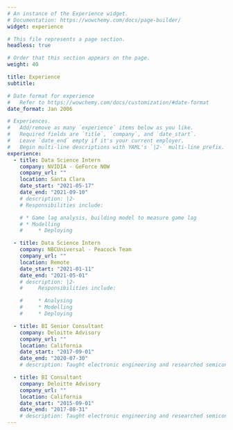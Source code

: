 ```yaml
---
# An instance of the Experience widget.
# Documentation: https://wowchemy.com/docs/page-builder/
widget: experience

# This file represents a page section.
headless: true

# Order that this section appears on the page.
weight: 40

title: Experience
subtitle:

# Date format for experience
#   Refer to https://wowchemy.com/docs/customization/#date-format
date_format: Jan 2006

# Experiences.
#   Add/remove as many `experience` items below as you like.
#   Required fields are `title`, `company`, and `date_start`.
#   Leave `date_end` empty if it's your current employer.
#   Begin multi-line descriptions with YAML's `|2-` multi-line prefix.
experience:
  - title: Data Science Intern
    company: NVIDIA - GeForce NOW
    company_url: ""
    location: Santa Clara
    date_start: "2021-05-17"
    date_end: "2021-09-10"
    # description: |2-
    # Responsibilities include:

    # * Game lag analysis, building model to measure game lag
    # * Modelling
    #     * Deploying

  - title: Data Science Intern
    company: NBCUniversal - Peacock Team
    company_url: ""
    location: Remote
    date_start: "2021-01-11"
    date_end: "2021-05-01"
    # description: |2-
    #     Responsibilities include:

    #     * Analysing
    #     * Modelling
    #     * Deploying

  - title: BI Senior Consultant
    company: Deloitte Advisory
    company_url: ""
    location: California
    date_start: "2017-09-01"
    date_end: "2020-07-30"
    # description: Taught electronic engineering and researched semiconductor physics.

  - title: BI Consultant
    company: Deloitte Advisory
    company_url: ""
    location: California
    date_start: "2015-09-01"
    date_end: "2017-08-31"
    # description: Taught electronic engineering and researched semiconductor physics.
---
```

